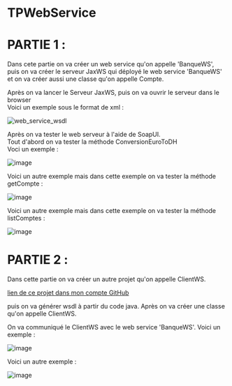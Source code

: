 # TPWebService
 
<h1>PARTIE 1 :</h1
<p>
 Dans cete partie on va créer un web service qu'on appelle 'BanqueWS', puis on va créer le serveur JaxWS
 qui déployé le web service 'BanqueWS' et on va créer aussi une classe qu'on appelle Compte.
</p>
<p>
 Après on va lancer le Serveur JaxWS, puis on va ouvrir le serveur dans le browser<br>
 Voici un exemple sous le format de xml :
</p>

![web_service_wsdl](https://user-images.githubusercontent.com/61559275/163152787-3b8472fa-16db-4826-8f4a-e548d3cd3519.PNG)

<p>
 Après on va tester le web serveur à l'aide de SoapUI.<br>
 Tout d'abord on va tester la méthode ConversionEuroToDH<br>
 Voci un exemple :
</p>

![image](https://user-images.githubusercontent.com/61559275/163155323-c395f584-9c76-4efc-af2b-bcd5ce9ffb5c.png)

<p>
 Voici un autre exemple mais dans cette exemple on va tester la méthode getCompte :
</p>

![image](https://user-images.githubusercontent.com/61559275/163297941-f0ac3852-9cd4-4072-aadf-c31cf450ca98.png)

<p>
 Voici un autre exemple mais dans cette exemple on va tester la méthode listComptes :
</p>

![image](https://user-images.githubusercontent.com/61559275/163298134-1f0667b0-794d-4983-91c2-e2464c516e4a.png)



<h1>PARTIE 2 :</h1>

<p>
 Dans cette partie on va créer un autre projet qu'on appelle ClientWS.
</p>
<a href="https://github.com/zakariaelidrissi/ClientWS">lien de ce projet dans mon compte GitHub</a>
<p>
 puis on va générer wsdl à partir du code java.
 Après on va créer une classe qu'on appelle ClientWS.
</p>

<p>
 On va communiqué le ClientWS avec le web service 'BanqueWS'.
 Voici un exemple : 
</p>

![image](https://user-images.githubusercontent.com/61559275/163165620-b4794148-4db4-4549-8e33-95487ca512ef.png)

<p>
 Voici un autre exemple :
</p>

![image](https://user-images.githubusercontent.com/61559275/163168149-a1951051-2da9-4114-b72e-5991e9efe019.png)






